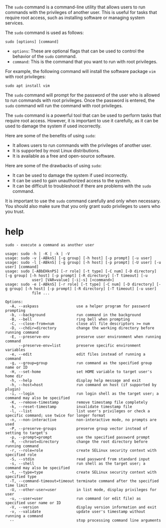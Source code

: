 # 

The `sudo` command is a command-line utility that allows users to run commands with the privileges of another user. This is useful for tasks that require root access, such as installing software or managing system services.

The `sudo` command is used as follows:

```
sudo [options] [command]
```

* `options`: These are optional flags that can be used to control the behavior of the `sudo` command.
* `command`: This is the command that you want to run with root privileges.

For example, the following command will install the software package `vim` with root privileges:

```
sudo apt install vim
```

The `sudo` command will prompt for the password of the user who is allowed to run commands with root privileges. Once the password is entered, the `sudo` command will run the command with root privileges.

The `sudo` command is a powerful tool that can be used to perform tasks that require root access. However, it is important to use it carefully, as it can be used to damage the system if used incorrectly.

Here are some of the benefits of using `sudo`:

* It allows users to run commands with the privileges of another user.
* It is supported by most Linux distributions.
* It is available as a free and open-source software.

Here are some of the drawbacks of using `sudo`:

* It can be used to damage the system if used incorrectly.
* It can be used to gain unauthorized access to the system.
* It can be difficult to troubleshoot if there are problems with the `sudo` command.

It is important to use the `sudo` command carefully and only when necessary. You should also make sure that you only grant sudo privileges to users who you trust.

# help 

```
sudo - execute a command as another user

usage: sudo -h | -K | -k | -V
usage: sudo -v [-ABknS] [-g group] [-h host] [-p prompt] [-u user]
usage: sudo -l [-ABknS] [-g group] [-h host] [-p prompt] [-U user] [-u user] [command]
usage: sudo [-ABbEHknPS] [-r role] [-t type] [-C num] [-D directory] [-g group] [-h host] [-p prompt] [-R directory] [-T timeout] [-u
            user] [VAR=value] [-i|-s] [<command>]
usage: sudo -e [-ABknS] [-r role] [-t type] [-C num] [-D directory] [-g group] [-h host] [-p prompt] [-R directory] [-T timeout] [-u user]
            file ...

Options:
  -A, --askpass                 use a helper program for password prompting
  -b, --background              run command in the background
  -B, --bell                    ring bell when prompting
  -C, --close-from=num          close all file descriptors >= num
  -D, --chdir=directory         change the working directory before running command
  -E, --preserve-env            preserve user environment when running command
      --preserve-env=list       preserve specific environment variables
  -e, --edit                    edit files instead of running a command
  -g, --group=group             run command as the specified group name or ID
  -H, --set-home                set HOME variable to target user's home dir
  -h, --help                    display help message and exit
  -h, --host=host               run command on host (if supported by plugin)
  -i, --login                   run login shell as the target user; a command may also be specified
  -K, --remove-timestamp        remove timestamp file completely
  -k, --reset-timestamp         invalidate timestamp file
  -l, --list                    list user's privileges or check a specific command; use twice for longer format
  -n, --non-interactive         non-interactive mode, no prompts are used
  -P, --preserve-groups         preserve group vector instead of setting to target's
  -p, --prompt=prompt           use the specified password prompt
  -R, --chroot=directory        change the root directory before running command
  -r, --role=role               create SELinux security context with specified role
  -S, --stdin                   read password from standard input
  -s, --shell                   run shell as the target user; a command may also be specified
  -t, --type=type               create SELinux security context with specified type
  -T, --command-timeout=timeout terminate command after the specified time limit
  -U, --other-user=user         in list mode, display privileges for user
  -u, --user=user               run command (or edit file) as specified user name or ID
  -V, --version                 display version information and exit
  -v, --validate                update user's timestamp without running a command
  --                            stop processing command line arguments
```


